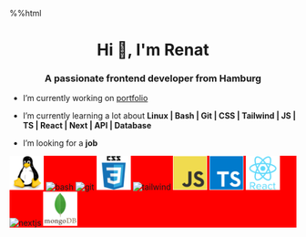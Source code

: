 %%html

<style>
    .bg-color {
        background-color: #f00;
    }
</style>

<h1 align="center">Hi 👋, I'm Renat</h1>
<h3 align="center">A passionate frontend developer from Hamburg</h3>

- I’m currently working on [portfolio](https://khambazarov-portfolio.netlify.app/)

- I’m currently learning a lot about **Linux | Bash | Git | CSS | Tailwind | JS | TS | React | Next | API | Database**

- I’m looking for a **job**

<p class="bg-color" align="left">
    <img src="https://raw.githubusercontent.com/devicons/devicon/master/icons/linux/linux-original.svg" alt="linux" width="60"/>
    <img src="https://runcode-app-public.s3.amazonaws.com/images/bash-shell-script-online-editor-compiler.original.png" alt="bash" width="60"/>
    <img src="https://www.vectorlogo.zone/logos/git-scm/git-scm-icon.svg" alt="git" width="60"/>
    <img src="https://raw.githubusercontent.com/devicons/devicon/master/icons/css3/css3-original-wordmark.svg" alt="css3" width="60"/>
    <img src="https://www.vectorlogo.zone/logos/tailwindcss/tailwindcss-icon.svg" alt="tailwind" width="60"/>
    <img src="https://raw.githubusercontent.com/devicons/devicon/master/icons/javascript/javascript-original.svg" alt="javascript" width="60"/>
    <img src="https://raw.githubusercontent.com/devicons/devicon/master/icons/typescript/typescript-original.svg" alt="typescript" width="60"/>
    <img src="https://raw.githubusercontent.com/devicons/devicon/master/icons/react/react-original-wordmark.svg" alt="react" width="60"/>
    <img src="https://cdn.worldvectorlogo.com/logos/nextjs-2.svg" alt="nextjs" width="100"/>
    <img src="https://raw.githubusercontent.com/devicons/devicon/master/icons/mongodb/mongodb-original-wordmark.svg" alt="mongodb" width="60"/>
</p>
